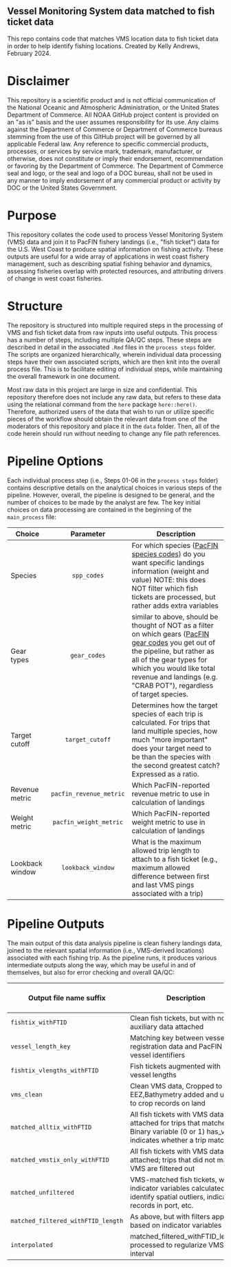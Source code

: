 ## Vessel Monitoring System data matched to fish ticket data
This repo contains code that matches VMS location data to fish ticket data in order to help identify fishing locations. Created by Kelly Andrews, February 2024.

# Disclaimer

This repository is a scientific product and is not official communication of the National Oceanic and Atmospheric Administration, or the United States Department of Commerce. All NOAA GitHub project content is provided on an "as is" basis and the user assumes responsibility for its use. Any claims against the Department of Commerce or Department of Commerce bureaus stemming from the use of this GitHub project will be governed by all applicable Federal law. Any reference to specific commercial products, processes, or services by service mark, trademark, manufacturer, or otherwise, does not constitute or imply their endorsement, recommendation or favoring by the Department of Commerce. The Department of Commerce seal and logo, or the seal and logo of a DOC bureau, shall not be used in any manner to imply endorsement of any commercial product or activity by DOC or the United States Government.

# Purpose
This repository collates the code used to process Vessel Monitoring System (VMS) data and join it to PacFIN fishery landings (i.e., "fish ticket") data for the U.S. West Coast to produce spatial information on fishing activity. These outputs are useful for a wide array of applications in west coast fishery management, such as describing spatial fishing behavior and dynamics, assessing fisheries overlap with protected resources, and attributing drivers of change in west coast fisheries.

# Structure
The repository is structured into multiple required steps in the processing of VMS and fish ticket  data from raw inputs into useful outputs. This process has a number of steps, including multiple QA/QC steps. These steps are described in detail in the associated `.Rmd` files in the `process steps` folder. The scripts are organized hierarchically, wherein individual data processing steps have their own associated scripts, which are then knit into the overall process file. This is to facilitate editing of individual steps, while maintaining the overall framework in one document.

Most raw data in this project are large in size and confidential. This repository therefore does not include any raw data, but refers to these data using the relational command from the `here` package `here::here()`. Therefore, authorized users of the data that wish to run or utilize specific pieces of the workflow should obtain the relevant data from one of the moderators of this repository and place it in the `data` folder. Then, all of the code herein should run without needing to change any file path references.

# Pipeline Options

Each individual process step (i.e., Steps 01-06 in the `process steps` folder) contains descriptive details on the analytical choices in various steps of the pipeline. However, overall, the pipeline is designed to be general, and the number of choices to be made by the analyst are few. The key initial choices on data processing are contained in the beginning of the `main_process` file:

| Choice  | Parameter | Description |
| ---- | :-----: | ------- |
| Species  | `spp_codes`    | For which species ([PacFIN species codes](https://pacfin.psmfc.org/pacfin_pub/data_rpts_pub/code_lists/sp.txt)) do you want specific landings information (weight and value) NOTE: this does NOT filter which fish tickets are processed, but rather adds extra variables |
| Gear types | `gear_codes`  | similar to above, should be thought of NOT as a filter on which gears ([PacFIN gear codes]((https://pacfin.psmfc.org/pacfin_pub/data_rpts_pub/code_lists/agency_gears.txt)) you get out of the pipeline, but rather as all of the gear types for which you would like total revenue and landings (e.g. "CRAB POT"), regardless of target species. |
| Target cutoff    | `target_cutoff` | Determines how the target species of each trip is calculated. For trips that land multiple species, how much "more important" does your target need to be than the species with the second greatest catch? Expressed as a ratio. |
| Revenue metric | `pacfin_revenue_metric` | Which PacFIN-reported revenue metric to use in calculation of landings |
| Weight metric | `pacfin_weight_metric` | Which PacFIN-reported weight metric to use in calculation of landings |
| Lookback window | `lookback_window` | What is the maximum allowed trip length to attach to a fish ticket (e.g., maximum allowed difference between first and last VMS pings associated with a trip) |

# Pipeline Outputs

The main output of this data analysis pipeline is clean fishery landings data, joined to the relevant spatial information (i.e., VMS-derived locations) associated with each fishing trip. As the pipeline runs, it produces various intermediate outputs along the way, which may be useful in and of themselves, but also for error checking and overall QA/QC:

| Output file name suffix | Description | VMS Pipeline Step | 
| -------- | ------- | :---: |
| `fishtix_withFTID` | Clean fish tickets, but with no auxiliary data attached | 1 |
| `vessel_length_key` | Matching key between vessel registration data and PacFIN vessel identifiers | 2 |
| `fishtix_vlengths_withFTID` | Fish tickets augmented with vessel lengths | 2 |
| `vms_clean` | Clean VMS data, Cropped to US EEZ,Bathymetry added and used to crop records on land | 3 |
| `matched_alltix_withFTID` | All fish tickets with VMS data attached for trips that matched. Binary variable (0 or 1) has_vms indicates whether a trip matched | 4 |
| `matched_vmstix_only_withFTID` | All fish tickets with VMS data attached; trips that did not match VMS are filtered out | 4 |
| `matched_unfiltered` | VMS-matched fish tickets, with indicator variables calculated to identify spatial outliers, indicate records in port, etc. | 5 |
| `matched_filtered_withFTID_length` | As above, but with filters applied based on indicator variables | 5 |
| `interpolated` | matched_filtered_withFTID_length, processed to regularize VMS ping interval | 6 |
